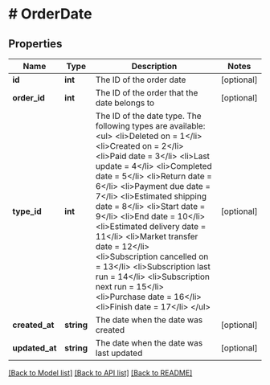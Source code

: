 # # OrderDate

## Properties

Name | Type | Description | Notes
------------ | ------------- | ------------- | -------------
**id** | **int** | The ID of the order date | [optional] 
**order_id** | **int** | The ID of the order that the date belongs to | [optional] 
**type_id** | **int** | The ID of the date type. The following types are available: &lt;ul&gt; &lt;li&gt;Deleted on &#x3D; 1&lt;/li&gt; &lt;li&gt;Created on &#x3D; 2&lt;/li&gt; &lt;li&gt;Paid date &#x3D; 3&lt;/li&gt; &lt;li&gt;Last update &#x3D; 4&lt;/li&gt; &lt;li&gt;Completed date &#x3D; 5&lt;/li&gt; &lt;li&gt;Return date &#x3D; 6&lt;/li&gt; &lt;li&gt;Payment due date &#x3D; 7&lt;/li&gt; &lt;li&gt;Estimated shipping date &#x3D; 8&lt;/li&gt; &lt;li&gt;Start date &#x3D; 9&lt;/li&gt; &lt;li&gt;End date &#x3D; 10&lt;/li&gt; &lt;li&gt;Estimated delivery date &#x3D; 11&lt;/li&gt; &lt;li&gt;Market transfer date &#x3D; 12&lt;/li&gt; &lt;li&gt;Subscription cancelled on &#x3D; 13&lt;/li&gt; &lt;li&gt;Subscription last run &#x3D; 14&lt;/li&gt; &lt;li&gt;Subscription next run &#x3D; 15&lt;/li&gt; &lt;li&gt;Purchase date &#x3D; 16&lt;/li&gt; &lt;li&gt;Finish date &#x3D; 17&lt;/li&gt; &lt;/ul&gt; | [optional] 
**created_at** | **string** | The date when the date was created | [optional] 
**updated_at** | **string** | The date when the date was last updated | [optional] 

[[Back to Model list]](../../README.md#documentation-for-models) [[Back to API list]](../../README.md#documentation-for-api-endpoints) [[Back to README]](../../README.md)


